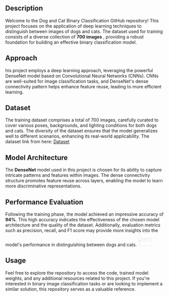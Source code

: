 ## Description
Welcome to the Dog and Cat Binary Classification GitHub repository! This project focuses on the application of deep learning techniques to distinguish between images of dogs and cats. The dataset used for training consists of a diverse collection of <b>700 images</b> , providing a robust foundation for building an effective binary classification model.
## Approach
his project employs a deep learning approach, leveraging the powerful DenseNet model based on Convolutional Neural Networks (CNNs). CNNs are well-suited for image classification tasks, and DenseNet's dense connectivity pattern helps enhance feature reuse, leading to more efficient learning.
## Dataset
The training dataset comprises a total of 700 images, carefully curated to cover various poses, backgrounds, and lighting conditions for both dogs and cats. The diversity of the dataset ensures that the model generalizes well to different scenarios, enhancing its real-world applicability.
The dataset link from here: 
<a href="https://www.kaggle.com/datasets/samuelcortinhas/cats-and-dogs-image-classification/code">Dataset</a>
## Model Architecture
The <b>DenseNet</b> model used in this project is chosen for its ability to capture intricate patterns and features within images. The dense connectivity structure promotes feature reuse across layers, enabling the model to learn more discriminative representations.
## Performance Evaluation 
Following the training phase, the model achieved an impressive accuracy of <b>94%</b>. This high accuracy indicates the effectiveness of the chosen model architecture and the quality of the dataset. Additionally, evaluation metrics such as precision, recall, and F1 score may provide more insights into the model's performance in distinguishing between dogs and cats.
<img src="performance_graph.png" alt="Smiley face" width="42" height="42">
## Usage
Feel free to explore the repository to access the code, trained model weights, and any additional resources related to this project. If you're interested in binary image classification tasks or are looking to implement a similar solution, this repository serves as a valuable reference.
